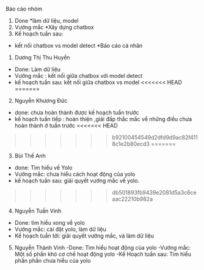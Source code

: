 Báo cáo nhóm

1. Done
*làm dữ liệu, model
2. Vướng mắc
*Xây dựng chatbox
3. Kế hoạch tuần sau:
* kết nối chatbox vs model detect
*Báo cáo cá nhân

1. Dương Thị Thu Huyền
* Done: Làm dữ liệu
* Vướng mắc : kết nối giữa chatbox với model detect
* kế hoạch tuần sau: kết nối giữa chatbox vs model
<<<<<<< HEAD
=======
2. Nguyễn Khương Đức
* done: chưa hoàn thành được kế hoạch tuần trước
* kế hoạch tuần tiếp : hoàn thiện ,giải đấp thắc mắc về những điều chưa hoàn thành ở tuần trước
<<<<<<< HEAD
>>>>>>> b92100454549d2dfd9d9ac82f4118c1e2b80ecd3
=======
3. Bùi Thế Anh
* done: Tìm hiểu về Yolo
* Vướng mắc: chưa hiểu cách hoạt động của yolo
* kế hoạch tuần sau: giải quyết vướng mắc về yolo.
>>>>>>> db501893fb9439e2081d5a3c6ceaac22210b982a
4. Nguyễn Tuấn Vinh
* Done: tìm hiều xong về yolo
* Vướng mắc: cài đặt yolo, làm dữ liệu
* Kế hoạch tuần tới: giải quyết vướng mắc, và làm dữ liệu
5. Nguyễn Thành Vinh
-Done: Tìm hiểu hoạt động của yolo
-Vướng mắc: Một số phần khó cơ chế hoạt động yolo
-Kế Hoạch tuần sau: Tìm hiểu phần phần chưa hiểu của yolo
